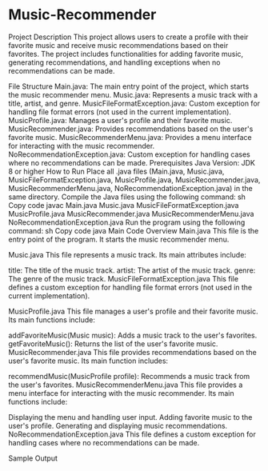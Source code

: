# Music-Recommender
Project Description
This project allows users to create a profile with their favorite music and receive music recommendations based on their favorites. The project includes functionalities for adding favorite music, generating recommendations, and handling exceptions when no recommendations can be made.

File Structure
Main.java: The main entry point of the project, which starts the music recommender menu.
Music.java: Represents a music track with a title, artist, and genre.
MusicFileFormatException.java: Custom exception for handling file format errors (not used in the current implementation).
MusicProfile.java: Manages a user's profile and their favorite music.
MusicRecommender.java: Provides recommendations based on the user's favorite music.
MusicRecommenderMenu.java: Provides a menu interface for interacting with the music recommender.
NoRecommendationException.java: Custom exception for handling cases where no recommendations can be made.
Prerequisites
Java Version: JDK 8 or higher
How to Run
Place all .java files (Main.java, Music.java, MusicFileFormatException.java, MusicProfile.java, MusicRecommender.java, MusicRecommenderMenu.java, NoRecommendationException.java) in the same directory.
Compile the Java files using the following command:
sh
Copy code
javac Main.java Music.java MusicFileFormatException.java MusicProfile.java MusicRecommender.java MusicRecommenderMenu.java NoRecommendationException.java
Run the program using the following command:
sh
Copy code
java Main
Code Overview
Main.java
This file is the entry point of the program. It starts the music recommender menu.

Music.java
This file represents a music track. Its main attributes include:

title: The title of the music track.
artist: The artist of the music track.
genre: The genre of the music track.
MusicFileFormatException.java
This file defines a custom exception for handling file format errors (not used in the current implementation).

MusicProfile.java
This file manages a user's profile and their favorite music. Its main functions include:

addFavoriteMusic(Music music): Adds a music track to the user's favorites.
getFavoriteMusic(): Returns the list of the user's favorite music.
MusicRecommender.java
This file provides recommendations based on the user's favorite music. Its main function includes:

recommendMusic(MusicProfile profile): Recommends a music track from the user's favorites.
MusicRecommenderMenu.java
This file provides a menu interface for interacting with the music recommender. Its main functions include:

Displaying the menu and handling user input.
Adding favorite music to the user's profile.
Generating and displaying music recommendations.
NoRecommendationException.java
This file defines a custom exception for handling cases where no recommendations can be made.

Sample Output
